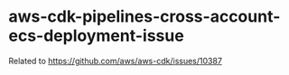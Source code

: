 # aws-cdk-pipelines-cross-account-ecs-deployment-issue
Related to https://github.com/aws/aws-cdk/issues/10387
